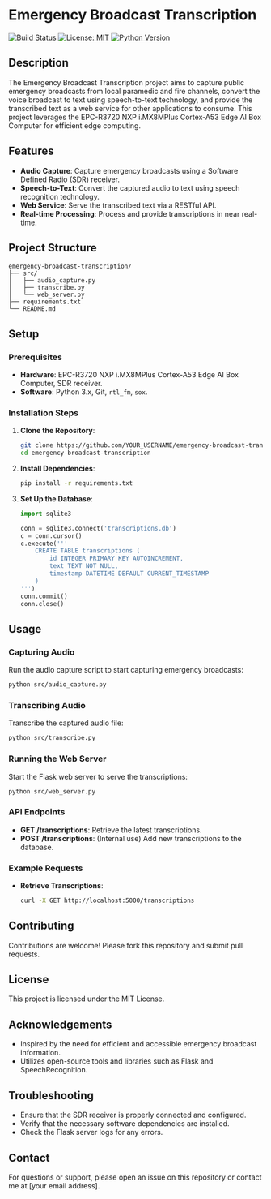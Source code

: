 # Emergency Broadcast Transcription


[![Build Status](https://github.com/chrlzs/emergency-broadcast-transcription/actions/workflows/main.yml/badge.svg)](https://github.com/chrlzs/emergency-broadcast-transcription/actions)
[![License: MIT](https://img.shields.io/badge/License-MIT-yellow.svg)](https://opensource.org/licenses/MIT)
[![Python Version](https://img.shields.io/badge/python-3.x-blue.svg)](https://www.python.org/downloads/)


## Description
The Emergency Broadcast Transcription project aims to capture public emergency broadcasts from local paramedic and fire channels, convert the voice broadcast to text using speech-to-text technology, and provide the transcribed text as a web service for other applications to consume. This project leverages the EPC-R3720 NXP i.MX8MPlus Cortex-A53 Edge AI Box Computer for efficient edge computing.

## Features
- **Audio Capture**: Capture emergency broadcasts using a Software Defined Radio (SDR) receiver.
- **Speech-to-Text**: Convert the captured audio to text using speech recognition technology.
- **Web Service**: Serve the transcribed text via a RESTful API.
- **Real-time Processing**: Process and provide transcriptions in near real-time.

## Project Structure
```
emergency-broadcast-transcription/
├── src/
│   ├── audio_capture.py
│   ├── transcribe.py
│   └── web_server.py
├── requirements.txt
└── README.md
```

## Setup

### Prerequisites
- **Hardware**: EPC-R3720 NXP i.MX8MPlus Cortex-A53 Edge AI Box Computer, SDR receiver.
- **Software**: Python 3.x, Git, `rtl_fm`, `sox`.

### Installation Steps
1. **Clone the Repository**:
    ```sh
    git clone https://github.com/YOUR_USERNAME/emergency-broadcast-transcription.git
    cd emergency-broadcast-transcription
    ```

2. **Install Dependencies**:
    ```sh
    pip install -r requirements.txt
    ```

3. **Set Up the Database**:
    ```python
    import sqlite3

    conn = sqlite3.connect('transcriptions.db')
    c = conn.cursor()
    c.execute('''
        CREATE TABLE transcriptions (
            id INTEGER PRIMARY KEY AUTOINCREMENT,
            text TEXT NOT NULL,
            timestamp DATETIME DEFAULT CURRENT_TIMESTAMP
        )
    ''')
    conn.commit()
    conn.close()
    ```

## Usage

### Capturing Audio
Run the audio capture script to start capturing emergency broadcasts:
```sh
python src/audio_capture.py
```

### Transcribing Audio
Transcribe the captured audio file:
```sh
python src/transcribe.py
```

### Running the Web Server
Start the Flask web server to serve the transcriptions:
```sh
python src/web_server.py
```

### API Endpoints
- **GET /transcriptions**: Retrieve the latest transcriptions.
- **POST /transcriptions**: (Internal use) Add new transcriptions to the database.

### Example Requests
- **Retrieve Transcriptions**:
    ```sh
    curl -X GET http://localhost:5000/transcriptions
    ```

## Contributing
Contributions are welcome! Please fork this repository and submit pull requests.

## License
This project is licensed under the MIT License.

## Acknowledgements
- Inspired by the need for efficient and accessible emergency broadcast information.
- Utilizes open-source tools and libraries such as Flask and SpeechRecognition.

## Troubleshooting
- Ensure that the SDR receiver is properly connected and configured.
- Verify that the necessary software dependencies are installed.
- Check the Flask server logs for any errors.

## Contact
For questions or support, please open an issue on this repository or contact me at [your email address].
